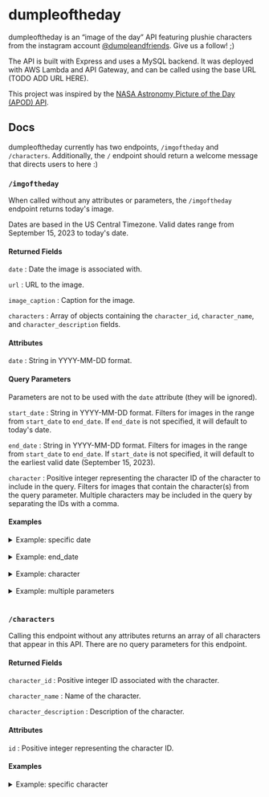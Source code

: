 # dumpleoftheday
dumpleoftheday is an “image of the day” API featuring plushie characters from the instagram account [@dumpleandfriends](https://www.instagram.com/dumpleandfriends/). Give us a follow! ;)

The API is built with Express and uses a MySQL backend. It was deployed with AWS Lambda and API Gateway, and can be called using the base URL (TODO ADD URL HERE).

This project was inspired by the [NASA Astronomy Picture of the Day (APOD) API](https://github.com/nasa/apod-api).

## Docs

dumpleoftheday currently has two endpoints, `/imgoftheday` and `/characters`. Additionally, the `/` endpoint should return a welcome message that directs users to here :)

### `/imgoftheday`
When called without any attributes or parameters, the `/imgoftheday` endpoint returns today's image.

Dates are based in the US Central Timezone. Valid dates range from September 15, 2023 to today's date.

#### Returned Fields

`date` : Date the image is associated with.

`url` : URL to the image.

`image_caption` : Caption for the image.

`characters` : Array of objects containing the `character_id`, `character_name`, and `character_description` fields.

#### Attributes
`date` : String in YYYY-MM-DD format.

#### Query Parameters

Parameters are not to be used with the `date` attribute (they will be ignored).

`start_date` : String in YYYY-MM-DD format. Filters for images in the range from `start_date` to `end_date`. If `end_date` is not specified, it will default to today's date.

`end_date` : String in YYYY-MM-DD format. Filters for images in the range from `start_date` to `end_date`. If `start_date` is not specified, it will default to the earliest valid date (September 15, 2023).

`character` : Positive integer representing the character ID of the character to include in the query. Filters for images that contain the character(s) from the query parameter. Multiple characters may be included in the query by separating the IDs with a comma.

#### Examples

<details>
<summary>Example: specific date</summary>
<br>
Request
<pre>request</pre>
<br>
Return
<pre>response</pre>
</details>
<br>

<details>
<summary>Example: end_date</summary>
<br>
Request
<pre>request</pre>
<br>
Return
<pre>response</pre>
</details>
<br>

<details>
<summary>Example: character</summary>
<br>
Request
<pre>request</pre>
<br>
Return
<pre>response</pre>
</details>
<br>

<details>
<summary>Example: multiple parameters</summary>
<br>
Request
<pre>request</pre>
<br>
Return
<pre>response</pre>
</details>
<br>

### `/characters`
Calling this endpoint without any attributes returns an array of all characters that appear in this API. There are no query parameters for this endpoint.

#### Returned Fields
`character_id` : Positive integer ID associated with the character.

`character_name` : Name of the character.

`character_description` : Description of the character.

#### Attributes
`id` : Positive integer representing the character ID.

#### Examples

<details>
<summary>Example: specific character</summary>
<br>
Request
<pre>request</pre>
<br>
Return
<pre>response</pre>
</details>
<br>